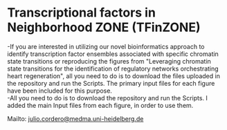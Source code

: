 #  **Transcriptional factors in Neighborhood ZONE (TFinZONE)**
-If you are interested in utilizing our novel bioinformatics approach to identify transcription factor ensembles associated with specific chromatin state transitions or reproducing the figures from "Leveraging chromatin state transitions for the identification of regulatory networks orchestrating heart regeneration", all you need to do is to download the files uploaded in the repository and run the Scripts. The primary input files for each figure have been included for this purpose.<br />
-All you need to do is to download the repository and run the Scripts. I added the main Input files from each figure, in order to use them.

Mailto: julio.cordero@medma.uni-heidelberg.de<br />
